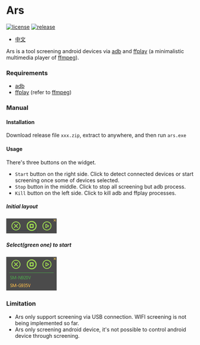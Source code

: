# Ars
[![license](https://img.shields.io/github/license/zi-l/ars.svg?style=for-the-badge)](https://github.com/zi-l/ars/blob/master/LICENSE)
[![release](https://img.shields.io/github/downloads/zi-l/ars/total.svg?color=green&style=for-the-badge)](https://github.com/zi-l/ars/releases)

- [中文](https://github.com/zi-l/ars/blob/master/README_CN.md)

Ars is a tool screening android devices via [adb](https://developer.android.com/studio/command-line/adb) and [ffplay](https://ffmpeg.org/ffplay.html) (a minimalistic multimedia player of [ffmpeg](https://github.com/FFmpeg/FFmpeg)).


### Requirements
- [adb](https://developer.android.com/studio/command-line/adb)
- [ffplay](https://ffmpeg.org/ffplay.html) (refer to [ffmpeg](https://github.com/FFmpeg/FFmpeg))

### Manual

#### Installation
Download release file `xxx.zip`, extract to anywhere, and then run `ars.exe`

#### Usage
There's three buttons on the widget.

- `Start` button on the right side. Click to detect connected devices or start screening once some of devices selected.
- `Stop` button in the middle. Click to stop all screening but adb process.
- `Kill` button on the left side. Click to kill adb and ffplay processes.

##### Initial layout
[![ars](https://github.com/zi-l/ars/blob/master/docs/image/ars.png)](https://github.com/zi-l/ars/blob/master/docs/image/ars.png)

##### Select(green one) to start
[![select](https://github.com/zi-l/ars/blob/master/docs/image/select.png)](https://github.com/zi-l/ars/blob/master/docs/image/select.png)


### Limitation
- Ars only support screening via USB connection. WIFI screening is not being implemented so far.
- Ars only screening android device, it's not possible to control android device through screening.
